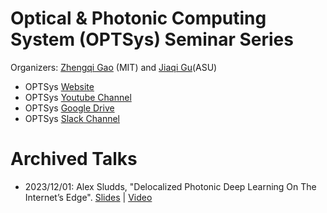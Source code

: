# Optical & Photonic Computing System (OPTSys) Seminar Series

Organizers: [Zhengqi Gao](https://zhengqigao.github.io/) (MIT) and [Jiaqi Gu](http://www.jqgu.net)(ASU)
* OPTSys [Website](https://sites.google.com/view/optsys/home?authuser=0)
* OPTSys [Youtube Channel](https://www.youtube.com/channel/UCZ2Gf9eZobXW6Aqw7RKiNBA)
* OPTSys [Google Drive](https://drive.google.com/drive/u/4/folders/14l49_uLCHa5panaBfhlOdTUC-kEY3rrx)
* OPTSys [Slack Channel](https://join.slack.com/t/optsysseminar/shared_invite/zt-284gk15wg-O_6lxKKGWEDAlNbxE79jVQ)
  
# Archived Talks
* 2023/12/01: Alex Sludds, "Delocalized Photonic Deep Learning On The Internet’s Edge". [Slides](https://drive.google.com/file/d/1ljfbrR9NujiUrKvQG7iLSHV4Vmjfu69X/view?usp=drive_link) | [Video]()
